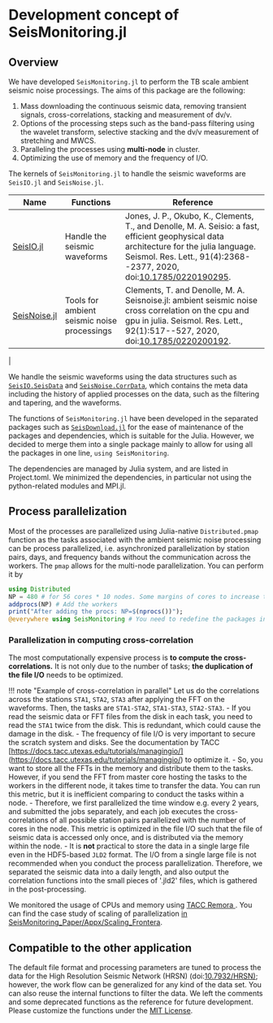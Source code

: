# Development concept of SeisMonitoring.jl

## Overview
We have developed `SeisMonitoring.jl` to perform the TB scale ambient seismic noise processings. The aims of this package are the following:

1. Mass downloading the continuous seismic data, removing transient signals, cross-correlations, stacking and measurement of dv/v.
2. Options of the processing steps such as the band-pass filtering using the wavelet transform, selective stacking and the dv/v measurement of stretching and MWCS.
2. Paralleling the processes using **multi-node** in cluster.
3. Optimizing the use of memory and the frequency of I/O.

The kernels of `SeisMonitoring.jl` to handle the seismic waveforms are `SeisIO.jl` and `SeisNoise.jl`.


| Name  | Functions | Reference |
| --- | --- | --- |
| [SeisIO.jl](https://seisio.readthedocs.io/en/latest/?badge=latest) | Handle the seismic waveforms | Jones, J. P., Okubo, K., Clements, T., and Denolle, M. A. Seisio: a fast, efficient geophysical data architecture for the julia language. Seismol. Res. Lett., 91(4):2368--2377, 2020, doi:[10.1785/0220190295](https://pubs.geoscienceworld.org/ssa/srl/article-abstract/91/4/2368/583741/SeisIO-A-Fast-Efficient-Geophysical-Data?redirectedFrom=fulltext).
| [SeisNoise.jl](https://tclements.github.io/SeisNoise.jl/latest/) | Tools for ambient seismic noise processings | Clements, T. and Denolle, M. A. Seisnoise.jl: ambient seismic noise cross correlation on the cpu and gpu in julia. Seismol. Res. Lett., 92(1):517--527, 2020, doi:[10.1785/0220200192](https://pubs.geoscienceworld.org/ssa/srl/article-abstract/92/1/517/591402/SeisNoise-jl-Ambient-Seismic-Noise-Cross?redirectedFrom=fulltext).
|

We handle the seismic waveforms using the data structures such as [`SeisIO.SeisData`](https://seisio.readthedocs.io/en/latest/src/Help/tutorial.html) and [`SeisNoise.CorrData`](https://tclements.github.io/SeisNoise.jl/latest/types/#CorrData-Objects-for-ambient-noise-cross-correlations), which contains the meta data including the history of applied processes on the data, such as the filtering and tapering, and the waveforms.

The functions of `SeisMonitoring.jl` have been developed in the separated packages such as [`SeisDownload.jl`](https://github.com/kura-okubo/SeisDownload.jl) for the ease of maintenance of the packages and dependencies, which is suitable for the Julia. However, we decided to merge them into a single package mainly to allow for using all the packages in one line, `using SeisMonitoring`.

The dependencies are managed by Julia system, and are listed in Project.toml. We minimized the dependencies, in particular not using the python-related modules and MPI.jl.

## Process parallelization
Most of the processes are parallelized using Julia-native `Distributed.pmap` function as the tasks associated with the ambient seismic noise processing can be process parallelized, i.e. asynchronized parallelization by station pairs, days, and frequency bands without the communication across the workers. The `pmap` allows for the multi-node parallelization. You can perform it by

```julia
using Distributed
NP = 480 # for 56 cores * 10 nodes. Some margins of cores to increase the RAM per core.
addprocs(NP) # Add the workers
print("After adding the procs: NP=$(nprocs())");
@everywhere using SeisMonitoring # You need to redefine the packages in all the processors.
```

### Parallelization in computing cross-correlation
The most computationally expensive process is **to compute the cross-correlations.** It is not only due to the number of tasks; **the duplication of the file I/O** needs to be optimized.

!!! note "Example of cross-correlation in parallel"
    Let us do the correlations across the stations `STA1`, `STA2`, `STA3` after applying the FFT on the waveforms. Then,
    the tasks are `STA1-STA2`, `STA1-STA3`, `STA2-STA3`.
    - If you read the seismic data or FFT files from the disk in each task, you need to read the `STA1` twice from the disk. This is redundant, which could cause the damage in the disk.
    - The frequency of file I/O is very important to secure the scratch system and disks. See the documentation by TACC [https://docs.tacc.utexas.edu/tutorials/managingio/] (https://docs.tacc.utexas.edu/tutorials/managingio/) to optimize it.
    - So, you want to store all the FFTs in the memory and distribute them to the tasks. However, if you send the FFT from master core hosting the tasks to the workers in the different node, it takes time to transfer the data. You can run this metric, but it is inefficient comparing to conduct the tasks within a node.
    - Therefore, we first parallelized the time window e.g. every 2 years, and submitted the jobs separately, and each job executes the cross-correlations of all possible station pairs parallelized with the number of cores in the node. This metric is optimized in the file I/O such that the file of seismic data is accessed only once, and is distributed via the memory within the node.
    - It is **not** practical to store the data in a single large file even in the HDF5-based `JLD2` format. The I/O from a single large file is not recommended when you conduct the process parallelization. Therefore, we separated the seismic data into a daily length, and also output the correlation functions into the small pieces of '.jld2' files, which is gathered in the post-processing.

We monitored the usage of CPUs and memory using [TACC Remora ](https://docs.tacc.utexas.edu/software/remora/). You can find the case study of scaling of parallelization [in SeisMonitoring\_Paper/Appx/Scaling\_Frontera](https://github.com/kura-okubo/SeisMonitoring_Paper/tree/develop/Appx/Scaling_Frontera).


## Compatible to the other application
The default file format and processing parameters are tuned to process the data for the High Resolution Seismic Network (HRSN) (doi:[10.7932/HRSN)](https://ncedc.org/bp_doi_metadata.html); however, the work flow can be generalized for any kind of the data set. You can also reuse the internal functions to filter the data.
We left the comments and some deprecated functions as the reference for future development.
 Please customize the functions under the [MIT License](https://github.com/kura-okubo/SeisMonitoring.jl/blob/dev_parallel_modified/LICENSE).
